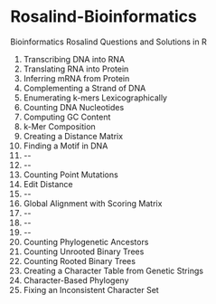 # Rosalind-Bioinformatics
Bioinformatics Rosalind Questions and Solutions in R

1) Transcribing DNA into RNA
2) Translating RNA into Protein
3) Inferring mRNA from Protein
4) Complementing a Strand of DNA
5) Enumerating k-mers Lexicographically
6) Counting DNA Nucleotides
7) Computing GC Content
8) k-Mer Composition
9) Creating a Distance Matrix
10) Finding a Motif in DNA
11) --
12) --
13) Counting Point Mutations
14) Edit Distance
15) --
16) Global Alignment with Scoring Matrix
17)	--
18) --
19) --
20)	Counting Phylogenetic Ancestors
21)	Counting Unrooted Binary Trees
22) Counting Rooted Binary Trees
23) Creating a Character Table from Genetic Strings
24) Character-Based Phylogeny
25) Fixing an Inconsistent Character Set
